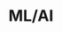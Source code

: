 ---
title: "ML/AI"
layout: category
permalink: /categories/ml-ai/
author_profile: true
taxonomy: ML/AI
sidebar:
  nav: "categories"
--- 